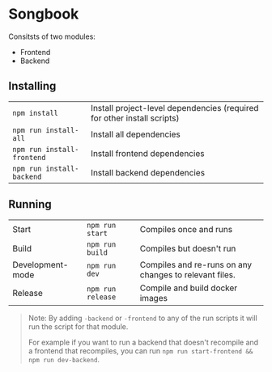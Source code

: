 # Songbook

Consitsts of two modules:

- Frontend
- Backend

## Installing

|                            |                                                                         |
| -------------------------- | ----------------------------------------------------------------------- |
| `npm install`              | Install project-level dependencies (required for other install scripts) |
| `npm run install-all`      | Install all dependencies                                                |
| `npm run install-frontend` | Install frontend dependencies                                           |
| `npm run install-backend`  | Install backend dependencies                                            |

## Running

|                  |                   |                                                        |
| ---------------- | ----------------- | ------------------------------------------------------ |
| Start            | `npm run start`   | Compiles once and runs                                 |
| Build            | `npm run build`   | Compiles but doesn't run                               |
| Development-mode | `npm run dev`     | Compiles and re-runs on any changes to relevant files. |
| Release          | `npm run release` | Compile and build docker images                        |

> Note: By adding `-backend` or `-frontend` to any of the run scripts it will run the script for that module.
> 
> For example if you want to run a backend that doesn't recompile and a frontend that recompiles, you can run `npm run start-frontend && npm run dev-backend`.

